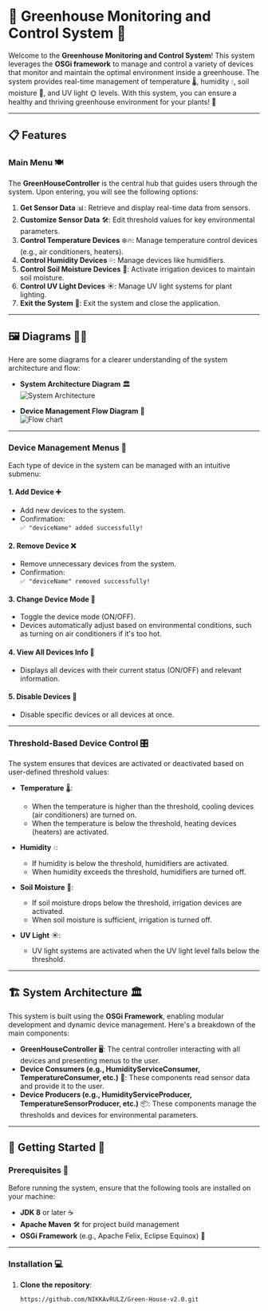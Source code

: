 # 🌱 Greenhouse Monitoring and Control System 🌿

Welcome to the **Greenhouse Monitoring and Control System**! This system leverages the **OSGi framework** to manage and control a variety of devices that monitor and maintain the optimal environment inside a greenhouse. The system provides real-time management of temperature 🌡️, humidity 💧, soil moisture 🌾, and UV light 🌞 levels. With this system, you can ensure a healthy and thriving greenhouse environment for your plants! 🌿

---

## 📋 Features

### **Main Menu** 🍽️

The **GreenHouseController** is the central hub that guides users through the system. Upon entering, you will see the following options:

1. **Get Sensor Data** 📊: Retrieve and display real-time data from sensors.
2. **Customize Sensor Data** 🛠️: Edit threshold values for key environmental parameters.
3. **Control Temperature Devices** ❄️🔥: Manage temperature control devices (e.g., air conditioners, heaters).
4. **Control Humidity Devices** 💦: Manage devices like humidifiers.
5. **Control Soil Moisture Devices** 🌱: Activate irrigation devices to maintain soil moisture.
6. **Control UV Light Devices** ☀️: Manage UV light systems for plant lighting.
7. **Exit the System** 🚪: Exit the system and close the application.

---

## 🖼️ Diagrams 🧑‍💻

Here are some diagrams for a clearer understanding of the system architecture and flow:

- **System Architecture Diagram** 🏛️  
   ![System Architecture](images/WhatsApp-Image-2025-03-10-at-1.22.03_4e081019.png)

- **Device Management Flow Diagram** 🔄  
   ![Flow chart](images/green-house-Page-1.drawio.png)


---
### **Device Management Menus** 🔧

Each type of device in the system can be managed with an intuitive submenu:

#### 1. **Add Device** ➕
   - Add new devices to the system.
   - Confirmation:  
     `✅ "deviceName" added successfully!`

#### 2. **Remove Device** ❌
   - Remove unnecessary devices from the system.
   - Confirmation:  
     `✅ "deviceName" removed successfully!`

#### 3. **Change Device Mode** 🔄
   - Toggle the device mode (ON/OFF).
   - Devices automatically adjust based on environmental conditions, such as turning on air conditioners if it's too hot.

#### 4. **View All Devices Info** 🧐
   - Displays all devices with their current status (ON/OFF) and relevant information.

#### 5. **Disable Devices** 🚫
   - Disable specific devices or all devices at once.

---

### **Threshold-Based Device Control** 🎛️

The system ensures that devices are activated or deactivated based on user-defined threshold values:

- **Temperature** 🌡️: 
  - When the temperature is higher than the threshold, cooling devices (air conditioners) are turned on.
  - When the temperature is below the threshold, heating devices (heaters) are activated.
  
- **Humidity** 💧: 
  - If humidity is below the threshold, humidifiers are activated.
  - When humidity exceeds the threshold, humidifiers are turned off.
  
- **Soil Moisture** 🌾: 
  - If soil moisture drops below the threshold, irrigation devices are activated.
  - When soil moisture is sufficient, irrigation is turned off.

- **UV Light** ☀️: 
  - UV light systems are activated when the UV light level falls below the threshold.

---

## 🏗️ System Architecture 🏛️

This system is built using the **OSGi Framework**, enabling modular development and dynamic device management. Here's a breakdown of the main components:

- **GreenHouseController** 🖥️: The central controller interacting with all devices and presenting menus to the user.
- **Device Consumers (e.g., HumidityServiceConsumer, TemperatureConsumer, etc.)** 📡: These components read sensor data and provide it to the user.
- **Device Producers (e.g., HumidityServiceProducer, TemperatureSensorProducer, etc.)** 📦: These components manage the thresholds and devices for environmental parameters.

---

## 🚀 Getting Started 🚀

### **Prerequisites** 🔑

Before running the system, ensure that the following tools are installed on your machine:

- **JDK 8** or later ☕
- **Apache Maven** 🛠️ for project build management
- **OSGi Framework** (e.g., Apache Felix, Eclipse Equinox) 🧩

---

### **Installation** 💻

1. **Clone the repository**:
   ```bash
   https://github.com/NIKKAvRULZ/Green-House-v2.0.git
